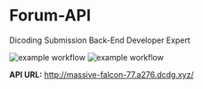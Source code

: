 # Forum-API
Dicoding Submission Back-End Developer Expert

![example workflow](https://github.com/DanarVirkan/Forum-API/actions/workflows/ci.yml/badge.svg)
![example workflow](https://github.com/DanarVirkan/Forum-API/actions/workflows/cd.yml/badge.svg)

**API URL:** <http://massive-falcon-77.a276.dcdg.xyz/>